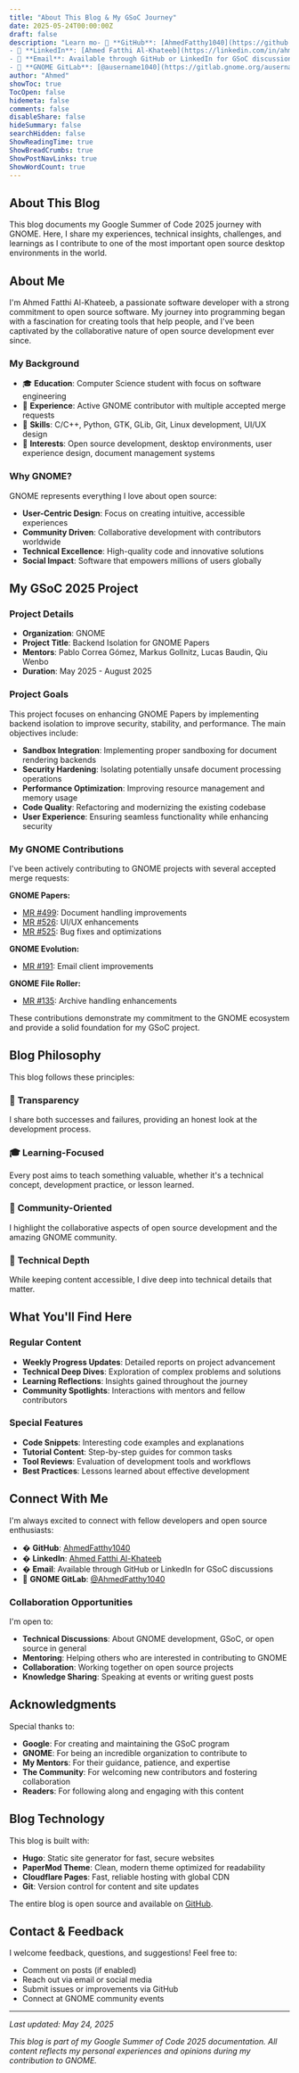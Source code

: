 ```yaml
---
title: "About This Blog & My GSoC Journey"
date: 2025-05-24T00:00:00Z
draft: false
description: "Learn mo- 🐙 **GitHub**: [AhmedFatthy1040](https://github.com/AhmedFatthy1040)
- 💼 **LinkedIn**: [Ahmed Fatthi Al-Khateeb](https://linkedin.com/in/ahmedfatthi1040)
- 📧 **Email**: Available through GitHub or LinkedIn for GSoC discussions
- 🦋 **GNOME GitLab**: [@ausername1040](https://gitlab.gnome.org/ausername1040)bout this blog, my GSoC 2025 project with GNOME, and my background in open source development."
author: "Ahmed"
showToc: true
TocOpen: false
hidemeta: false
comments: false
disableShare: false
hideSummary: false
searchHidden: false
ShowReadingTime: true
ShowBreadCrumbs: true
ShowPostNavLinks: true
ShowWordCount: true
---
```


## About This Blog

This blog documents my Google Summer of Code 2025 journey with GNOME. Here, I share my experiences, technical insights, challenges, and learnings as I contribute to one of the most important open source desktop environments in the world.

## About Me

I'm Ahmed Fatthi Al-Khateeb, a passionate software developer with a strong commitment to open source software. My journey into programming began with a fascination for creating tools that help people, and I've been captivated by the collaborative nature of open source development ever since.

### My Background
- 🎓 **Education**: Computer Science student with focus on software engineering
- 💼 **Experience**: Active GNOME contributor with multiple accepted merge requests
- 🔧 **Skills**: C/C++, Python, GTK, GLib, Git, Linux development, UI/UX design
- 🌟 **Interests**: Open source development, desktop environments, user experience design, document management systems

### Why GNOME?

GNOME represents everything I love about open source:
- **User-Centric Design**: Focus on creating intuitive, accessible experiences
- **Community Driven**: Collaborative development with contributors worldwide
- **Technical Excellence**: High-quality code and innovative solutions
- **Social Impact**: Software that empowers millions of users globally

## My GSoC 2025 Project

### Project Details
- **Organization**: GNOME
- **Project Title**: Backend Isolation for GNOME Papers
- **Mentors**: Pablo Correa Gómez, Markus Gollnitz, Lucas Baudin, Qiu Wenbo
- **Duration**: May 2025 - August 2025

### Project Goals
This project focuses on enhancing GNOME Papers by implementing backend isolation to improve security, stability, and performance. The main objectives include:

- **Sandbox Integration**: Implementing proper sandboxing for document rendering backends
- **Security Hardening**: Isolating potentially unsafe document processing operations
- **Performance Optimization**: Improving resource management and memory usage
- **Code Quality**: Refactoring and modernizing the existing codebase
- **User Experience**: Ensuring seamless functionality while enhancing security

### My GNOME Contributions

I've been actively contributing to GNOME projects with several accepted merge requests:

**GNOME Papers:**
- [MR #499](https://gitlab.gnome.org/GNOME/papers/-/merge_requests/499): Document handling improvements
- [MR #526](https://gitlab.gnome.org/GNOME/papers/-/merge_requests/526): UI/UX enhancements
- [MR #525](https://gitlab.gnome.org/GNOME/papers/-/merge_requests/525): Bug fixes and optimizations

**GNOME Evolution:**
- [MR #191](https://gitlab.gnome.org/GNOME/evolution/-/merge_requests/191): Email client improvements

**GNOME File Roller:**
- [MR #135](https://gitlab.gnome.org/GNOME/file-roller/-/merge_requests/135): Archive handling enhancements

These contributions demonstrate my commitment to the GNOME ecosystem and provide a solid foundation for my GSoC project.

## Blog Philosophy

This blog follows these principles:

### 📖 **Transparency**
I share both successes and failures, providing an honest look at the development process.

### 🎓 **Learning-Focused**
Every post aims to teach something valuable, whether it's a technical concept, development practice, or lesson learned.

### 🤝 **Community-Oriented**
I highlight the collaborative aspects of open source development and the amazing GNOME community.

### 🔧 **Technical Depth**
While keeping content accessible, I dive deep into technical details that matter.

## What You'll Find Here

### Regular Content
- **Weekly Progress Updates**: Detailed reports on project advancement
- **Technical Deep Dives**: Exploration of complex problems and solutions
- **Learning Reflections**: Insights gained throughout the journey
- **Community Spotlights**: Interactions with mentors and fellow contributors

### Special Features
- **Code Snippets**: Interesting code examples and explanations
- **Tutorial Content**: Step-by-step guides for common tasks
- **Tool Reviews**: Evaluation of development tools and workflows
- **Best Practices**: Lessons learned about effective development

## Connect With Me

I'm always excited to connect with fellow developers and open source enthusiasts:

- � **GitHub**: [AhmedFatthy1040](https://github.com/AhmedFatthy1040)
- � **LinkedIn**: [Ahmed Fatthi Al-Khateeb](https://linkedin.com/in/ahmedfatthi1040)
- � **Email**: Available through GitHub or LinkedIn for GSoC discussions
- 🦋 **GNOME GitLab**: [@AhmedFatthy1040](https://gitlab.gnome.org/AhmedFatthy1040)

### Collaboration Opportunities

I'm open to:
- **Technical Discussions**: About GNOME development, GSoC, or open source in general
- **Mentoring**: Helping others who are interested in contributing to GNOME
- **Collaboration**: Working together on open source projects
- **Knowledge Sharing**: Speaking at events or writing guest posts

## Acknowledgments

Special thanks to:
- **Google**: For creating and maintaining the GSoC program
- **GNOME**: For being an incredible organization to contribute to
- **My Mentors**: For their guidance, patience, and expertise
- **The Community**: For welcoming new contributors and fostering collaboration
- **Readers**: For following along and engaging with this content

## Blog Technology

This blog is built with:
- **Hugo**: Static site generator for fast, secure websites
- **PaperMod Theme**: Clean, modern theme optimized for readability
- **Cloudflare Pages**: Fast, reliable hosting with global CDN
- **Git**: Version control for content and site updates

The entire blog is open source and available on [GitHub](https://github.com/AhmedFatthy1040/gnome-gsoc-blog).

## Contact & Feedback

I welcome feedback, questions, and suggestions! Feel free to:
- Comment on posts (if enabled)
- Reach out via email or social media
- Submit issues or improvements via GitHub
- Connect at GNOME community events

---

*Last updated: May 24, 2025*

*This blog is part of my Google Summer of Code 2025 documentation. All content reflects my personal experiences and opinions during my contribution to GNOME.*
